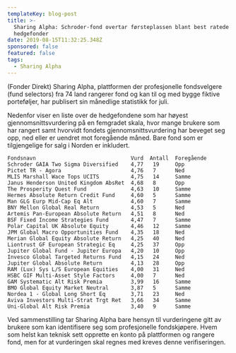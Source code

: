 ```yaml
---
templateKey: blog-post
title: >-
  Sharing Alpha: Schroder-fond overtar førsteplassen blant best ratede
  hedgefonder
date: 2019-08-15T11:32:25.348Z
sponsored: false
featured: false
tags:
  - Sharing Alpha
---
```

(Fonder Direkt) Sharing Alpha, plattformen der profesjonelle fondsvelgere (fund selectors) fra 74 land rangerer fond og kan til og med bygge fiktive porteføljer, har publisert sin månedlige statistikk for juli.



Nedenfor viser en liste over de hedgefondene som har høyest gjennomsnittsvurdering på en femgradet skala, hvor mange brukere som har rangert samt hvorvidt fondets gjennomsnittsvurdering har beveget seg opp, ned eller er uendret mot foregående måned. Bare fond som er tilgjengelige for salg i Norden er inkludert.

```
Fondsnavn                              Vurd  Antall  Foregående
Schroder GAIA Two Sigma Diversified    4,77   19     Opp       
Pictet TR - Agora                      4,76   7      Ned       
MLIS Marshall Wace Tops UCITS          4,75   14     Samme     
Janus Henderson United Kingdom AbsRet  4,68   8      Opp       
The Prosperity Quest Fund              4,63   10     Samme     
Hermes Absolute Return Credit Fund     4,60   5      Samme     
Man GLG Eurp Mid-Cap Eq Alt            4,60   7      Samme     
BNY Mellon Global Real Return          4,53   5      Ned       
Artemis Pan-European Absolute Return   4,51   8      Ned       
BSF Fixed Income Strategies Fund       4,47   7      Samme     
Polar Capital UK Absolute Equity       4,46   12     Samme     
JPM Global Macro Opportunities Fund    4,35   18     Ned       
Merian Global Equity Absolute Return   4,25   40     Ned       
Liontrust GF European Strategic Eq     4,25   37     Opp       
Jupiter Global Fund - Jupiter Europa   4,20   10     Opp       
Invesco Global Targeted Returns Fund   4,15   24     Ned       
Jupiter Global Absolute Return         4,13   28     Opp       
RAM (Lux) Sys L/S European Equities    4,00   31     Ned       
HSBC GIF Multi-Asset Style Factors     4,00   7      Ned       
GAM Systematic Alt Risk Premia         3,99   16     Samme     
BMO Global Equity Market Neutral       3,87   5      Samme     
Nordea 1 - Global Long Short Eq        3,71   23     Ned       
Aviva Investors Multi-Strat Trgt Ret   3,66   34     Samme     
Uni-Global Alt Risk Premia             3,40   9      Samme     
```

Ved sammenstilling tar Sharing Alpha bare hensyn til vurderingene gitt av brukere som kan identifisere seg som profesjonelle fondskjøpere. Hvem som helst kan teknisk sett opprette en konto på plattformen og rangere fond, men for at vurderingen skal regnes med kreves denne verifiseringen.
